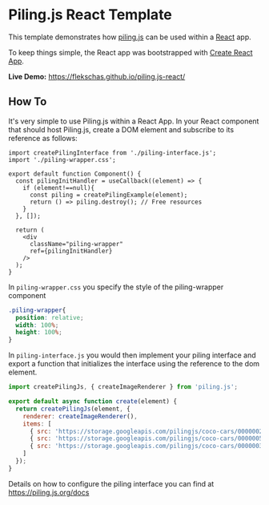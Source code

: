 # Piling.js React Template

This template demonstrates how [piling.js](https://github.com/flekschas/piling.js) can be used within a [React](https://reactjs.org/) app.

To keep things simple, the React app was bootstrapped with [Create React App](https://github.com/facebook/create-react-app).

**Live Demo:** https://flekschas.github.io/piling.js-react/

## How To

It's very simple to use Piling.js within a React App. In your React component that should host Piling.js, create a DOM element and subscribe to its reference as follows:

```JSX
import createPilingInterface from './piling-interface.js';
import './piling-wrapper.css';

export default function Component() {
  const pilingInitHandler = useCallback((element) => {
    if (element!==null){
      const piling = createPilingExample(element);
      return () => piling.destroy(); // Free resources
    }
  }, []);

  return (
    <div
      className="piling-wrapper"
      ref={pilingInitHandler}
    />
  );
}
```

In `piling-wrapper.css` you specify the style of the piling-wrapper component
```css
.piling-wrapper{
  position: relative;
  width: 100%;
  height: 100%;
}
```

In `piling-interface.js` you would then implement your piling interface and export a function that initializes the interface using the reference to the dom element.

```javascript
import createPilingJs, { createImageRenderer } from 'piling.js';

export default async function create(element) {
  return createPilingJs(element, {
    renderer: createImageRenderer(),
    items: [
      { src: 'https://storage.googleapis.com/pilingjs/coco-cars/000000253413.jpg' },
      { src: 'https://storage.googleapis.com/pilingjs/coco-cars/000000533739.jpg' },
      { src: 'https://storage.googleapis.com/pilingjs/coco-cars/000000314530.jpg' }
    ]
  });
}
```

Details on how to configure the piling interface you can find at https://piling.js.org/docs
